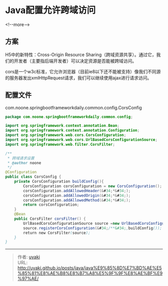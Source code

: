 # Java配置允许跨域访问


&lt;!--more--&gt;

## 方案
H5中的新特性：Cross-Origin Resource Sharing（跨域资源共享）。通过它，我们的开发者（主要指后端开发者）可以决定资源是否能被跨域访问。

cors是一个w3c标准，它允许浏览器（目前ie8以下还不能被支持）像我们不同源的服务器发出xmlHttpRequest请求，我们可以继续使用ajax进行请求访问。
## 配置文件
com.noone.springbootframeworkdaily.common.config.CorsConfig
```java
package com.noone.springbootframeworkdaily.common.config;

import org.springframework.context.annotation.Bean;
import org.springframework.context.annotation.Configuration;
import org.springframework.web.cors.CorsConfiguration;
import org.springframework.web.cors.UrlBasedCorsConfigurationSource;
import org.springframework.web.filter.CorsFilter;

/**
 * 跨域请求设置
 * @author noone
 */
@Configuration
public class CorsConfig {
    private CorsConfiguration buildConfig(){
        CorsConfiguration corsConfiguration = new CorsConfiguration();
        corsConfiguration.addAllowedHeader(&#34;*&#34;);
        corsConfiguration.addAllowedOrigin(&#34;*&#34;);
        corsConfiguration.addAllowedMethod(&#34;*&#34;);
        return corsConfiguration;
    }
    @Bean
    public CorsFilter corsFilter() {
        UrlBasedCorsConfigurationSource source =new UrlBasedCorsConfigurationSource();
        source.registerCorsConfiguration(&#34;/**&#34;,buildConfig());
        return new CorsFilter(source);
    }
}

```


---

> 作者: [uyaki](https://www.github.com/uyaki)  
> URL: http://uyaki.github.io/posts/java/java%E9%85%8D%E7%BD%AE%E5%85%81%E8%AE%B8%E8%B7%A8%E5%9F%9F%E8%AE%BF%E9%97%AE/  

